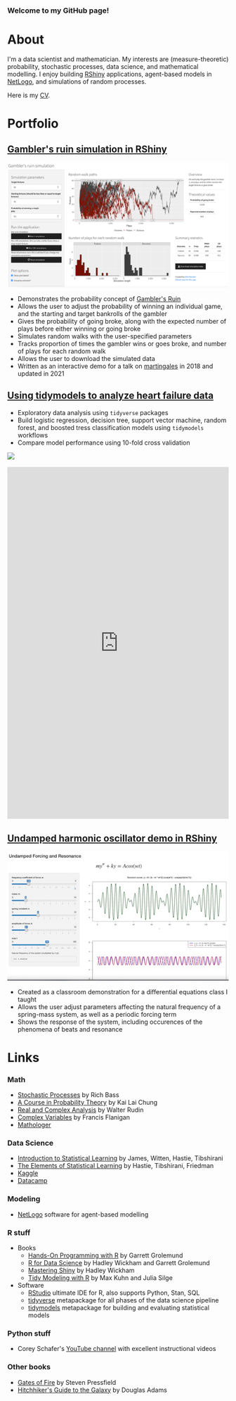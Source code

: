 ### Welcome to my GitHub page!

# About

I'm a data scientist and mathematician.  My interests are (measure-theoretic) probability, stochastic processes, data science, and mathematical modelling.  I enjoy building [RShiny](https://shiny.rstudio.com) applications, agent-based models in [NetLogo](https://ccl.northwestern.edu/netlogo/), and simulations of random processes.

Here is my [CV](https://docs.google.com/viewer?url=https://github.com/bobwooster/my_cv/raw/main/resume_wooster.pdf).

# Portfolio

## [Gambler's ruin simulation in RShiny](https://bobwooster.shinyapps.io/gamblers_ruin/)

![](https://github.com/bobwooster/gamblers_ruin/raw/main/img/gamblers_ruin.png)

* Demonstrates the probability concept of [Gambler's Ruin](https://en.wikipedia.org/wiki/Gambler%27s_ruin)
* Allows the user to adjust the probability of winning an individual game, and the starting and target bankrolls of the gambler
* Gives the probability of going broke, along with the expected number of plays before either winning or going broke
* Simulates random walks with the user-specified parameters
* Tracks proportion of times the gambler wins or goes broke, and number of plays for each random walk
* Allows the user to download the simulated data
* Written as an interactive demo for a talk on [martingales](https://en.wikipedia.org/wiki/Martingale_(probability_theory)) in 2018 and updated in 2021

## [Using tidymodels to analyze heart failure data](https://www.kaggle.com/bobwooster3/analyzing-heart-failure-data-with-the-tidyverse)

* Exploratory data analysis using `tidyverse` packages
* Build logistic regression, decision tree, support vector machine, random forest, and boosted tress classification models using `tidymodels` workflows
* Compare model performance using 10-fold cross validation

![](https://www.kaggleusercontent.com/kf/71849788/eyJhbGciOiJkaXIiLCJlbmMiOiJBMTI4Q0JDLUhTMjU2In0..tl5VwSiGWCZQfxk_-pY-Eg.n7OHRDly_88suQrbScRA8rVSXpM3k0By_Y9k_T-8lPlgukIXfFrOuol5mKcakW3-Ai0XXTqTkmd5OucA8rochQ9W3fD1SjswVxvzYJZaaJY9bfdAxA0VR7cjBjAyxi7zap4AU3vbNbmdmZBoykc5V7k4W8Wk1_7dNE7IvWJyZb01HxQj2k74Kxo4GypKw9Pxh20h_7DQbytKM9xs-wbzN2UiBi60CKtr6yTZGTaT1K5GWYEGncMOOXPHH9Olfgf0XXNU4J8llIYxsk5NHEeQ1TZauVWmyXy7oCluKe_kf5aD5GCMXQ9wqxnQbOv0PNwJD0qqzw19koW5IlkPZ3_or1KPbUlBMKjwZJ5FlKGg1-Tt0xbYy3hyXNeuCqSy9i-cyDulNMtZkXVM6mkDuSwLTmRNUbG_W8pbA5exDH40cxqeAYaiP0PS9WKSq0JY97QH6UyOpMwEb01KypIwGkDmocvZ7mJApNC-8_4X1nXJj_UNjqxcd1e1ukO3XphJX2ItAFxRQH4kMMwuWX6VFOoAYJbjAwDy0ZS_xpqWrpBXmGvT6Jx8krsplM-03g9r7eoFpjoqTZZVMg1GWFH_ZRoUfSr8skkKHOt4kQDjXqfsh3BndFYxucSVWi21ER1fAw6cPrQf_bPEa0qtzyBv-Nv5UuOMMQyXXeNTBQ41_uvGdcMMXyn5kFu9v3leWmw6YXsZBL8xBacrDSLy5iadkVg2rw.Nk7Xu02jFWGk1Hi3A0S_Pw/Rplot002.png)

<iframe src="https://www.kaggle.com/embed/bobwooster3/analyzing-heart-failure-data-with-the-tidyverse?kernelSessionId=71849788" height="800" style="margin: 0 auto; width: 100%; max-width: 950px;" frameborder="0" scrolling="auto" title="Analyzing heart failure data with the tidyverse"></iframe>

## [Undamped harmonic oscillator demo in RShiny](https://bobwooster.shinyapps.io/undamped_harmonic_oscillator/)

![](https://github.com/bobwooster/bobwooster.github.io/raw/main/images/harmonic_oscillator.png)

* Created as a classroom demonstration for a differential equations class I taught
* Allows the user adjust parameters affecting the natural frequency of a spring-mass system, as well as a periodic forcing term
* Shows the response of the system, including occurences of the phenomena of beats and resonance

# Links

### Math

* [Stochastic Processes](https://www.amazon.com/gp/product/B00E3UR18W/ref=dbs_a_def_rwt_hsch_vapi_tkin_p1_i0) by Rich Bass
* [A Course in Probability Theory](https://www.amazon.com/Course-Probability-Theory-Third/dp/0121741516) by Kai Lai Chung
* [Real and Complex Analysis](https://www.amazon.com/Real-Complex-Analysis-Higher-Mathematics/dp/0070542341) by Walter Rudin
* [Complex Variables](https://www.amazon.com/Complex-Variables-Dover-Books-Mathematics/dp/0486613887) by Francis Flanigan
* [Mathologer](https://www.youtube.com/channel/UC1_uAIS3r8Vu6JjXWvastJg)

### Data Science

* [Introduction to Statistical Learning](https://www.statlearning.com) by James, Witten, Hastie, Tibshirani
* [The Elements of Statistical Learning](https://www.amazon.com/Elements-Statistical-Learning-Prediction-Statistics/dp/0387848576) by Hastie, Tibshirani, Friedman
* [Kaggle](https://www.kaggle.com)
* [Datacamp](https://www.datacamp.com)

### Modeling

* [NetLogo](https://ccl.northwestern.edu/netlogo/) software for agent-based modelling

### R stuff

- Books
  * [Hands-On Programming with R](https://rstudio-education.github.io/hopr/) by Garrett Grolemund
  * [R for Data Science](https://r4ds.had.co.nz) by Hadley Wickham and Garrett Grolemund
  * [Mastering Shiny](https://mastering-shiny.org) by Hadley Wickham
  * [Tidy Modeling with R](https://www.tmwr.org) by Max Kuhn and Julia Silge
- Software
  * [RStudio](https://www.rstudio.com) ultimate IDE for R, also supports Python, Stan, SQL
  * [tidyverse](https://www.tidyverse.org) metapackage for all phases of the data science pipeline
  * [tidymodels](https://www.tidymodels.org) metapackage for building and evaluating statistical models

### Python stuff

* Corey Schafer's [YouTube channel](https://www.youtube.com/channel/UCCezIgC97PvUuR4_gbFUs5g) with excellent instructional videos

### Other books

* [Gates of Fire](https://stevenpressfield.com/books/gates-of-fire/) by Steven Pressfield
* [Hitchhiker's Guide to the Galaxy](https://www.amazon.com/Ultimate-Hitchhikers-Guide-Galaxy/dp/0345453743) by Douglas Adams
